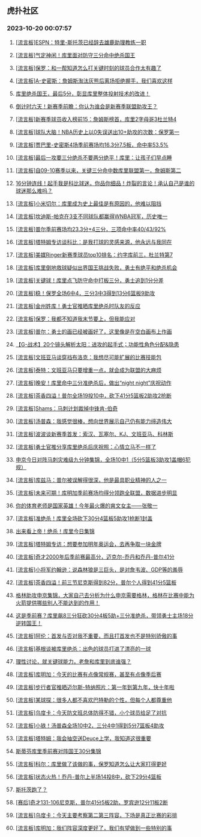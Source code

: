 ## 虎扑社区 
### 2023-10-20 00:07:57

1. [[流言板]ESPN：特里-斯托茨已经辞去雄鹿助理教练一职](https://bbs.hupu.com/62545836.html)

2. [[流言板]气定神闲！库里面对防守三分命中绝杀国王](https://bbs.hupu.com/62538266.html)

3. [[流言板]保罗：和一帮知道怎么打关键时刻的球员合作太有趣了](https://bbs.hupu.com/62543272.html)

4. [[流言板]A-史密斯：詹姆斯淘汰灰熊后离场拒绝握手，我们喜欢这样](https://bbs.hupu.com/62544697.html)

5. [库里绝杀国王，最后5分，彰显库里整体投射技术的改进！](https://bbs.hupu.com/62540519.html)

6. [倒计时六天！新赛季前瞻：你认为谁会是新赛季联盟助攻王？](https://bbs.hupu.com/62542466.html)

7. [[流言板]新赛季球员收入榜前15：詹姆斯榜首，库里2字母哥3杜兰特4](https://bbs.hupu.com/62540153.html)

8. [[流言板]球队大脑！NBA历史上以0失误送出10+助攻的次数：保罗第一](https://bbs.hupu.com/62540783.html)

9. [[流言板]贾巴里-史密斯4场季前赛场均16.3分7.5板，命中率53.5%](https://bbs.hupu.com/62544636.html)

10. [[流言板]最后一攻要三分绝杀不要两分绝平！库里：让孩子们早点睡](https://bbs.hupu.com/62542910.html)

11. [[流言板]自09-10赛季以来，关键三分命中数库里联盟第一，詹姆斯第二](https://bbs.hupu.com/62539608.html)

12. [16分钟连线！起手我是科比球迷，你品你细品！炸裂的言论！承认自己是谁的球迷那么难吗？](https://bbs.hupu.com/62542789.html)

13. [[流言板]小米切尔：库里成为史上最佳是有原因的，他难以阻挡](https://bbs.hupu.com/62542999.html)

14. [[流言板]坎迪斯-帕克在3支不同球队都赢得WNBA冠军，历史唯一](https://bbs.hupu.com/62546647.html)

15. [[流言板]普尔季前赛场均23.3分+4三分，三项命中率40/43/92%](https://bbs.hupu.com/62546310.html)

16. [[流言板]塔特姆专访谈科比：是我打球的灵感来源，他永远与我同在](https://bbs.hupu.com/62544897.html)

17. [[流言板]美媒Ringer新赛季球员top10排名：约字库前三，杜兰特第7](https://bbs.hupu.com/62546147.html)

18. [[流言板]库里倒地救球疑似出界国王挑战失败，勇士有绝平和绝杀机会](https://bbs.hupu.com/62538231.html)

19. [[流言板]关键球！库里点飞防守命中打板三分，勇士追到1分分差](https://bbs.hupu.com/62538112.html)

20. [[流言板]稳！保罗全场6中4，三分3中3得到13分6篮板9助攻](https://bbs.hupu.com/62538403.html)

21. [[流言板]金州姓库！勇士官推晒库里绝杀时队友的反应](https://bbs.hupu.com/62544257.html)

22. [[流言板]保罗：我都不知道我末节要上，但我能应对](https://bbs.hupu.com/62543063.html)

23. [[流言板]普尔：勇士的画已经被画好了，这里像是在空白画布上作画](https://bbs.hupu.com/62547098.html)

24. [【G-战术】20个镜头解析太阳：进攻的起手式；功能性角色分配&隐患](https://bbs.hupu.com/62542919.html)

25. [[流言板]文班亚马谈穿裆布洛克：我想尽可能扩展的比赛技能包](https://bbs.hupu.com/62546823.html)

26. [[流言板]泰特：文班亚马只要增重一点，就会成为联盟的大麻烦](https://bbs.hupu.com/62544981.html)

27. [[流言板]晚安！库里命中三分准绝杀后，做出“night night”庆祝动作](https://bbs.hupu.com/62538541.html)

28. [[流言板]茶香四溢！普尔全场19投10中，砍下41分5篮板2助攻2抢断](https://bbs.hupu.com/62535645.html)

29. [[流言板]Shams：马刺计划裁掉中锋肯-伯奇](https://bbs.hupu.com/62546999.html)

30. [[流言板]汤普森：我感觉很棒，想向世界展示自己仍有能力缔造伟大](https://bbs.hupu.com/62546633.html)

31. [[流言板]波波谈新赛季首发：索汉、瓦塞尔、KJ、文班亚马、科林斯](https://bbs.hupu.com/62539250.html)

32. [[流言板]勇士官推分享库里绝杀后庆祝照：心情立马不一样了](https://bbs.hupu.com/62546534.html)

33. [申京今日对阵马刺灾难级九分钟集锦，全场10中1（5分5篮板3助攻1盖帽6犯规）](https://bbs.hupu.com/62537952.html)

34. [[流言板]库兹马：普尔被误解得很深，他是最具职业精神的人之一](https://bbs.hupu.com/62546151.html)

35. [[流言板]未来可期！库明加季前赛场均得分领跑全联盟，数据进步明显](https://bbs.hupu.com/62540647.html)

36. [你的体育老师是国家英雄！今年最火爆的爽文女主——张敬一](https://bbs.hupu.com/62544028.html)

37. [[流言板]准绝杀！库里全场砍下30分4篮板5助攻1抢断1封盖](https://bbs.hupu.com/62538324.html)

38. [出来看上帝！绝杀！库里今日集锦](https://bbs.hupu.com/62539175.html)

39. [[流言板]塔特姆专访：想要参加明年奥运会，去再争取一块金牌](https://bbs.hupu.com/62546683.html)

40. [[流言板]奇才2000年后季前赛最高分，迈克尔-乔丹和乔丹-普尔41分](https://bbs.hupu.com/62537422.html)

41. [[流言板]小将军约翰逊：说森林狼是三巨头，是对詹韦波、GDP等的羞辱](https://bbs.hupu.com/62547051.html)

42. [[流言板]茶香四溢！前三节尼克斯得到82分，普尔个人得到41分5篮板](https://bbs.hupu.com/62535282.html)

43. [格林助攻申京集锦，大家自己去分析为什么申京需要格林，格林在比赛中能为火箭提供哪些别人不能达到的作用！](https://bbs.hupu.com/62543792.html)

44. [这是季前赛？库里飙8三分狂砍30分4板5助+三分准绝杀，带领勇士主场18分逆转国王！](https://bbs.hupu.com/62538952.html)

45. [[流言板]阿伦：首发与否对我不重要，而且打首发也不是特别骄傲的事](https://bbs.hupu.com/62545561.html)

46. [[流言板]基根谈被库里绝杀：出色的球员打进了漂亮的一球](https://bbs.hupu.com/62540450.html)

47. [理性讨论，就关键球能力，老詹和库里到底谁强？](https://bbs.hupu.com/62546799.html)

48. [[流言板]库明加：今天的比赛有点像常规赛，甚至有点像季后赛](https://bbs.hupu.com/62539812.html)

49. [[流言板]步行者官推晒迈尔斯-特纳照片：第一年到第九年，快十年啦](https://bbs.hupu.com/62545692.html)

50. [[流言板]某球探：很多人都不喜欢巴特勒的个性，但每个人都尊重他](https://bbs.hupu.com/62546819.html)

51. [[流言板]乌度卡：今天防文班总体防得不错，小个球员给足了对抗](https://bbs.hupu.com/62545273.html)

52. [[流言板]小铁！汤普森全场10中2，三分4中1得到5分7篮板4助攻](https://bbs.hupu.com/62538431.html)

53. [[流言板]塔特姆：我会抽空送Deuce上学，我知道这很重要](https://bbs.hupu.com/62545839.html)

54. [斯蒂芬库里季前赛对阵国王30分集锦](https://bbs.hupu.com/62538981.html)

55. [[流言板]科尔：库里做了该做的事，保罗知道怎么让大家打得更好](https://bbs.hupu.com/62538791.html)

56. [[流言板]状态火热！乔丹-普尔上半场14投8中，砍下29分4篮板](https://bbs.hupu.com/62534578.html)

57. [斯托茨跑了？](https://bbs.hupu.com/62545834.html)

58. [[赛后]奇才131-106尼克斯，普尔41分5板2助，罗宾逊12分11板2断](https://bbs.hupu.com/62535608.html)

59. [[流言板]乌度卡：今天主要考察第二第三阵容，下场是真正比赛的彩排](https://bbs.hupu.com/62544834.html)

60. [[流言板]库明加：我们阵容深度更好了，我们有望做到一些特别的事](https://bbs.hupu.com/62542363.html)

